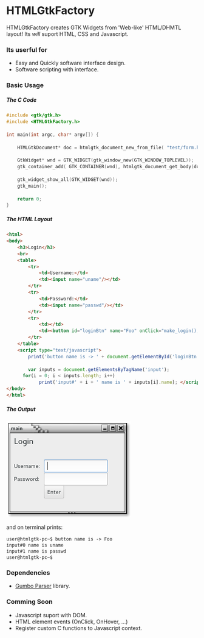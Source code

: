 # HTMLGtkFactory

HTMLGtkFactory creates GTK Widgets from 'Web-like' HTML/DHMTL layout! Its *will* suport HTML, CSS and Javascript.

### Its userful for

* Easy and Quickly software interface design.
* Software scripting with interface.

### Basic Usage

##### The C Code
```C
#include <gtk/gtk.h>
#include <HTMLGtkFactory.h>

int main(int argc, char* argv[]) {

	HTMLGtkDocument* doc = htmlgtk_document_new_from_file( "test/form.html" );

	GtkWidget* wnd = GTK_WIDGET(gtk_window_new(GTK_WINDOW_TOPLEVEL));
	gtk_container_add( GTK_CONTAINER(wnd), htmlgtk_document_get_body(doc) );

	gtk_widget_show_all(GTK_WIDGET(wnd));
	gtk_main();

	return 0;
}
```

##### The HTML Layout
```html
<html>
<body>
	<h3>Login</h3>
	<br>
	<table>
		<tr>
			<td>Username:</td>
			<td><input name="uname"/></td>
		</tr>
		<tr>
			<td>Password:</td>
			<td><input name="passwd"/></td>
		</tr>
		<tr>
			<td></td>
			<td><button id="loginBtn" name="Foo" onClick="make_login();">Enter</button></td>
		</tr>
	</table>
	<script type="text/javascript">
		print('button name is -> ' + document.getElementById('loginBtn').name);

		var inputs = document.getElementsByTagName('input');
	  for(i = 0; i < inputs.length; i++)
			print('input#' + i + ' name is ' + inputs[i].name);	</script>
</body>
</html>
```

##### The Output

![](test/form.png?raw=true "Output for form.html")

and on terminal prints:

```
user@htmlgtk-pc~$ button name is -> Foo
input#0 name is uname
input#1 name is passwd
user@htmlgtk-pc~$
```

### Dependencies

* [Gumbo Parser](https://github.com/google/gumbo-parser) library.

### Comming Soon

* Javascript suport with DOM.
* HTML element events (OnClick, OnHover, ...)
* Register custom C functions to Javascript context.
